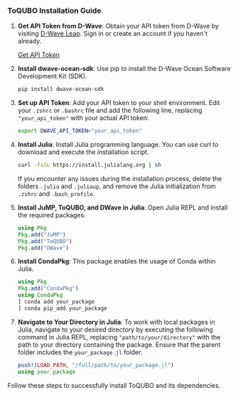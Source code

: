 ### ToQUBO Installation Guide

1. **Get API Token from D-Wave**: Obtain your API token from D-Wave by visiting [D-Wave Leap](https://cloud.dwavesys.com/leap/). Sign in or create an account if you haven't already.

    [Get API Token](https://cloud.dwavesys.com/leap/)

2. **Install dwave-ocean-sdk**: Use pip to install the D-Wave Ocean Software Development Kit (SDK).

    ```sh
    pip install dwave-ocean-sdk
    ```

3. **Set up API Token**: Add your API token to your shell environment. Edit your `.zshrc` or `.bashrc` file and add the following line, replacing `"your_api_token"` with your actual API token:

    ```sh
    export DWAVE_API_TOKEN="your_api_token"
    ```

4. **Install Julia**: Install Julia programming language. You can use curl to download and execute the installation script.

    ```sh
    curl -fsSL https://install.julialang.org | sh
    ```

    If you encounter any issues during the installation process, delete the folders `.julia` and `.juliaup`, and remove the Julia initialization from `.zshrc` and `.bash_profile`.

5. **Install JuMP, ToQUBO, and DWave in Julia**: Open Julia REPL and install the required packages.

    ```julia
    using Pkg
    Pkg.add("JuMP")
    Pkg.add("ToQUBO")
    Pkg.add("DWave")
    ```

6. **Install CondaPkg**: This package enables the usage of Conda within Julia.

    ```julia
    using Pkg
    Pkg.add("CondaPkg")
    using CondaPkg
    ] conda add your_package
    ] conda pip_add your_package
    ```
7. **Navigate to Your Directory in Julia**: To work with local packages in Julia, navigate to your desired directory by executing the following command in Julia REPL, replacing `"path/to/your/directory"` with the path to your directory containing the package. Ensure that the parent folder includes the `your_package.jl` folder.

    ```julia
    push!(LOAD_PATH, "/full/path/to/your_package.jl")
    using your_package
    ```

Follow these steps to successfully install ToQUBO and its dependencies.
